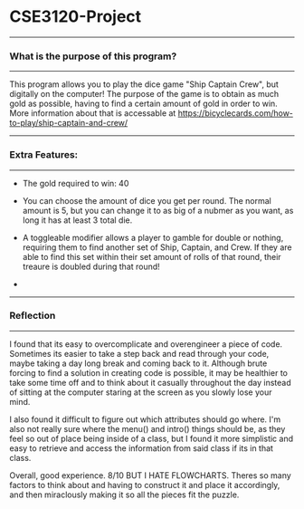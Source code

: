 # CSE3120-Project

-----



### What is the purpose of this program? 
-----

This program allows you to play the dice game "Ship Captain Crew", but digitally on the computer! The purpose of the game is to obtain as much gold as possible, having to find a certain amount of gold in order to win. More information about that is accessable at https://bicyclecards.com/how-to-play/ship-captain-and-crew/

-----
### Extra Features:
-----
- The gold required to win: 40

- You can choose the amount of dice you get per round. The normal amount is 5, but you can change it to as big of a nubmer as you want, as long it has at least 3 total die.

- A toggleable modifier allows a player to gamble for double or nothing, requiring them to find another set of Ship, Captain, and Crew. If they are able to find this set within their set amount of rolls of that round, their treaure is doubled during that round!
- 

-----

### Reflection

-----

I found that its easy to overcomplicate and overengineer a piece of code. Sometimes its easier to take a step back and read through your code, maybe taking a day long break and coming back to it. Although brute forcing to find a solution in creating code is possible, it may be healthier to take some time off and to think about it casually throughout the day instead of sitting at the computer staring at the screen as you slowly lose your mind. 

I also found it difficult to figure out which attributes should go where. I'm also not really sure where the menu() and intro() things should be, as they feel so out of place being inside of a class, but I found it more simplistic and easy to retrieve and access the information from said class if its in that class.

Overall, good experience. 8/10
BUT I HATE FLOWCHARTS. Theres so many factors to think about and having to construct it and place it accordingly, and then miraclously making it so all the pieces fit the puzzle.